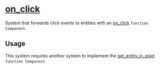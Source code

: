 # [on_click](on_click.hpp)

System that forwards click events to entities with an [on_click](../functions/on_click.md) `function Component`.

## Usage

This system requires another system to implement the [get_entity_in_pixel](../../render/functions/get_entity_in_pixel.md) `function Component`.
